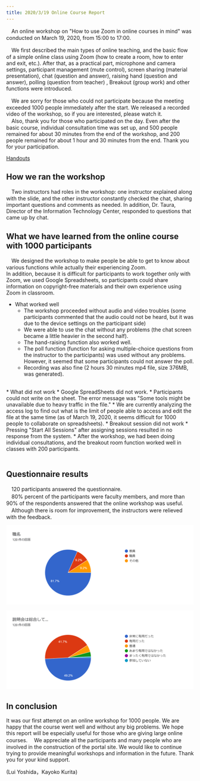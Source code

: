```yaml
---
title: 2020/3/19 Online Course Report
---
```


　An online workshop on  "How to use Zoom in online courses in mind" was conducted on March 19, 2020, from 15:00 to 17:00. 
  
  
　We first described the main types of online teaching, and the basic flow of a simple online class using Zoom (how to create a room, how to enter and exit, etc.). After that, as a practical part, microphone and camera settings, participant management (mute control), screen sharing (material presentation), chat (question and answer), raising hand (question and answer), polling (question from teacher) , Breakout (group work) and other functions were introduced.  
  
  
　We are sorry for those who could not participate because the meeting exceeded 1000 people immediately after the start. We released a recorded video of the workshop, so if you are interested, please watch it.  
　Also, thank you for those who participated on the day. Even after the basic course, individual consultation time was set up, and 500 people remained for about 30 minutes from the end of the workshop, and 200 people remained for about 1 hour and 30 minutes from the end. Thank you for your participation. 
  
[Handouts](workshop_how_to_use_zoom.pdf)  
  
## How we ran the workshop
　Two instructors had roles in the workshop: one instructor explained along with the slide, and the other instructor constantly checked the chat, sharing important questions and comments as needed. In addition, Dr. Taura, Director of the Information Technology Center, responded to questions that came up by chat.   
    
## What we have learned from the online course with 1000 participants
　We designed the workshop to make people be able to get to know about various functions while actually their experiencing Zoom.  
In addition, because it is difficult for participants to work together only with Zoom, we used Google Spreadsheets, so participants could share information on copyright-free materials and their own experience using Zoom in classroom. 

* What worked well
  * The workshop proceeded without audio and video troubles (some participants commented that the audio could not be heard, but it was due to the device settings on the participant side) 
  * We were able to use the chat without any problems (the chat screen became a little heavier in the second half).
  * The hand-raising function also worked well.  
  * The poll function (function for asking multiple-choice questions from the instructor to the participants) was used without any problems. However, it seemed that some participants could not answer the poll.
  * Recording was also fine (2 hours 30 minutes mp4 file, size 376MB, was generated). 
<br>
* What did not work
  * Google SpreadSheets did not work.
    * Participants could not write on the sheet. The error message was "Some tools might be unavailable due to heavy traffic in the file."
    * We are currently analyzing the access log to find out what is the limit of people able to access and edit the file at the same time (as of March 19, 2020, it seems difficult for 1000 people to collaborate on spreadsheets).
  * Breakout session did not work
    * Pressing "Start All Sessions" after assigning sessions resulted in no response from the system.
    * After the workshop, we had been doing individual consultations, and the breakout room function worked well in classes with 200 participants.
<br>
<br>
    
## Questionnaire results
　120 participants answered the questionnaire.  
　80% percent of the participants were faculty members, and more than 90% of the respondents answered that the online workshop was useful.  
　Although there is room for improvement, the instructors were relieved with the feedback. 

![Results of questionnaire: role of participants](img/survey_role.png)  

![Results of questionnaire: overall evaluation](img/survey_evaluation.png)  

    
## In conclusion
It was our first attempt on an online workshop for 1000 people. We are happy that the course went well and without any big problems. We hope this report will be especially useful for those who are giving large online courses.　
We appreciate all the participants and many people who are involved in the construction of the portal site.
We would like to continue trying to provide meaningful workshops and information in the future. Thank you for your kind support.

(Lui Yoshida，Kayoko Kurita)